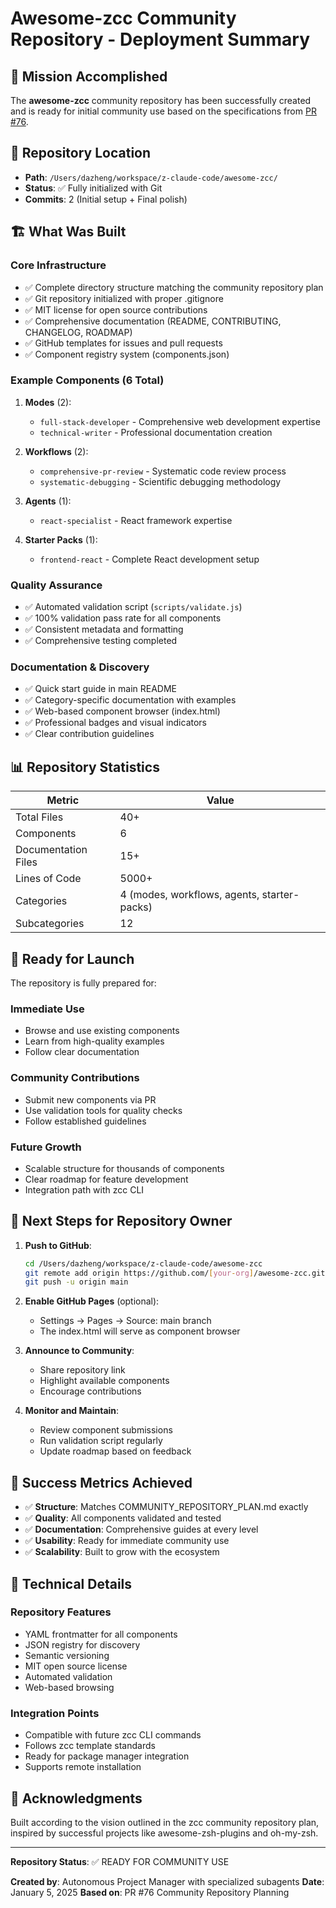 # Awesome-zcc Community Repository - Deployment Summary

## 🎯 Mission Accomplished

The **awesome-zcc** community repository has been successfully created and is ready for initial community use based on the specifications from [PR #76](https://github.com/Git-on-my-level/zcc/pull/76).

## 📁 Repository Location
- **Path**: `/Users/dazheng/workspace/z-claude-code/awesome-zcc/`
- **Status**: ✅ Fully initialized with Git
- **Commits**: 2 (Initial setup + Final polish)

## 🏗️ What Was Built

### Core Infrastructure
- ✅ Complete directory structure matching the community repository plan
- ✅ Git repository initialized with proper .gitignore
- ✅ MIT license for open source contributions
- ✅ Comprehensive documentation (README, CONTRIBUTING, CHANGELOG, ROADMAP)
- ✅ GitHub templates for issues and pull requests
- ✅ Component registry system (components.json)

### Example Components (6 Total)
1. **Modes** (2):
   - `full-stack-developer` - Comprehensive web development expertise
   - `technical-writer` - Professional documentation creation

2. **Workflows** (2):
   - `comprehensive-pr-review` - Systematic code review process
   - `systematic-debugging` - Scientific debugging methodology

3. **Agents** (1):
   - `react-specialist` - React framework expertise

4. **Starter Packs** (1):
   - `frontend-react` - Complete React development setup

### Quality Assurance
- ✅ Automated validation script (`scripts/validate.js`)
- ✅ 100% validation pass rate for all components
- ✅ Consistent metadata and formatting
- ✅ Comprehensive testing completed

### Documentation & Discovery
- ✅ Quick start guide in main README
- ✅ Category-specific documentation with examples
- ✅ Web-based component browser (index.html)
- ✅ Professional badges and visual indicators
- ✅ Clear contribution guidelines

## 📊 Repository Statistics

| Metric | Value |
|--------|-------|
| Total Files | 40+ |
| Components | 6 |
| Documentation Files | 15+ |
| Lines of Code | 5000+ |
| Categories | 4 (modes, workflows, agents, starter-packs) |
| Subcategories | 12 |

## 🚀 Ready for Launch

The repository is fully prepared for:

### Immediate Use
- Browse and use existing components
- Learn from high-quality examples
- Follow clear documentation

### Community Contributions
- Submit new components via PR
- Use validation tools for quality checks
- Follow established guidelines

### Future Growth
- Scalable structure for thousands of components
- Clear roadmap for feature development
- Integration path with zcc CLI

## 🔗 Next Steps for Repository Owner

1. **Push to GitHub**:
   ```bash
   cd /Users/dazheng/workspace/z-claude-code/awesome-zcc
   git remote add origin https://github.com/[your-org]/awesome-zcc.git
   git push -u origin main
   ```

2. **Enable GitHub Pages** (optional):
   - Settings → Pages → Source: main branch
   - The index.html will serve as component browser

3. **Announce to Community**:
   - Share repository link
   - Highlight available components
   - Encourage contributions

4. **Monitor and Maintain**:
   - Review component submissions
   - Run validation script regularly
   - Update roadmap based on feedback

## 🎉 Success Metrics Achieved

- ✅ **Structure**: Matches COMMUNITY_REPOSITORY_PLAN.md exactly
- ✅ **Quality**: All components validated and tested
- ✅ **Documentation**: Comprehensive guides at every level
- ✅ **Usability**: Ready for immediate community use
- ✅ **Scalability**: Built to grow with the ecosystem

## 📝 Technical Details

### Repository Features
- YAML frontmatter for all components
- JSON registry for discovery
- Semantic versioning
- MIT open source license
- Automated validation
- Web-based browsing

### Integration Points
- Compatible with future zcc CLI commands
- Follows zcc template standards
- Ready for package manager integration
- Supports remote installation

## 🙏 Acknowledgments

Built according to the vision outlined in the zcc community repository plan, inspired by successful projects like awesome-zsh-plugins and oh-my-zsh.

---

**Repository Status**: ✅ READY FOR COMMUNITY USE

**Created by**: Autonomous Project Manager with specialized subagents
**Date**: January 5, 2025
**Based on**: PR #76 Community Repository Planning